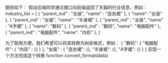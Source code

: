 题目如下：
假设后端同学通过接口向前端返回了天猫的行业信息，例如：
industry_list = [
  {
     "parent_ind" : "女装",
     "name" : "连衣裙"
  },
  {
     "name": "女装"
  },
  {
     "parent_ind" : "女装",
     "name" : "半身裙"
  },
  {
     "parent_ind" : "女装",
     "name" : "A字裙"
  },
  {
     "name": "数码"
  },
  {
    "parent_ind" : "数码",
     "name": "电脑配件"
  },
  {
    "parent_ind" : "电脑配件",
     "name": "内存"
  },
]

为了取用方便，我们希望可以将其转换为树状格式，例如：
{
  "数码": {
    "电脑配件": {
        "内存" : {}
     }
  },
  "女装" : {
     "连衣裙": {},
    "半身裙": {},
    "A字裙": {}
  }
}
实现一个方法完成这个转换
function convert_format(data)